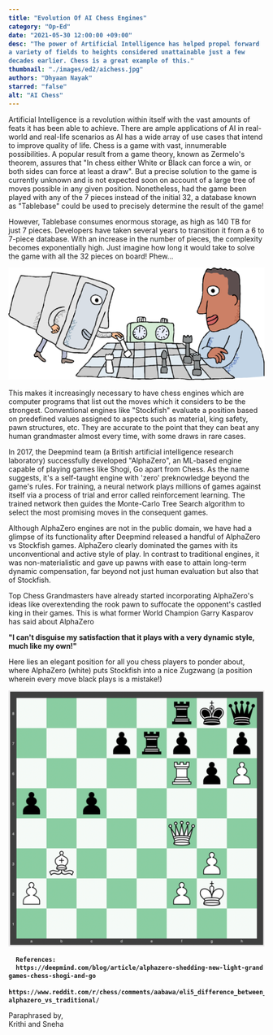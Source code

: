 ```yaml
---
title: "Evolution Of AI Chess Engines"
category: "Op-Ed"
date: "2021-05-30 12:00:00 +09:00"
desc: "The power of Artificial Intelligence has helped propel forward a variety of fields to heights considered unattainable just a few decades earlier. Chess is a great example of this."
thumbnail: "./images/ed2/aichess.jpg"
authors: "Dhyaan Nayak"
starred: "false"
alt: "AI Chess"
---
```


<style type='text/css'>
code {
  white-space : pre-wrap !important;
  font-weight: bolder !important;
}
</style>

Artificial Intelligence is a revolution within itself with the vast amounts of feats it has been able to achieve. There are ample applications of AI in real-world and real-life scenarios as AI has a wide array of use cases that intend to improve quality of life.
Chess is a game with vast, innumerable possibilities. A popular result from a game theory, known as Zermelo's theorem, assures that "In chess either White or Black can force a win, or both sides can force at least a draw". But a precise solution to the game is currently unknown and is not expected soon on account of a large tree of moves possible in any given position. Nonetheless, had the game been played with any of the 7 pieces instead of the initial 32, a database known as "Tablebase" could be used to precisely determine the result of the game!  


However, Tablebase consumes enormous storage, as high as 140 TB for just 7 pieces. Developers have taken several years to transition it from a 6 to 7-piece database. With an increase in the number of pieces, the complexity becomes exponentially high. Just imagine how long it would take to solve the game with all the 32 pieces on board! Phew...  

![img](./images/ed2/supporting/chess.png)


This makes it increasingly necessary to have chess engines which are computer programs that list out the moves which it considers to be the strongest. Conventional engines like "Stockfish" evaluate a position based on predefined values assigned to aspects such as material, king safety, pawn structures, etc. They are accurate to the point that they can beat any human grandmaster almost every time, with some draws in rare cases.  


In 2017, the Deepmind team (a British artificial intelligence research laboratory)  successfully developed "AlphaZero", an ML-based engine capable of playing games like Shogi, Go apart from Chess. As the name suggests, it's a self-taught engine with 'zero' preknowledge beyond the game's rules. For training, a neural network plays millions of games against itself via a process of trial and error called reinforcement learning. The trained network then guides the Monte-Carlo Tree Search algorithm to select the most promising moves in the consequent games.  


Although AlphaZero engines are not in the public domain, we have had a  glimpse of its functionality after Deepmind released a handful of AlphaZero vs  Stockfish games. AlphaZero clearly dominated the games with its unconventional and active style of play. In contrast to traditional engines, it was non-materialistic and gave up pawns with ease to attain long-term dynamic compensation, far beyond not just human evaluation but also that of Stockfish.  


Top Chess Grandmasters have already started incorporating AlphaZero's ideas like overextending the rook pawn to suffocate the opponent's castled king in their games. This is what former World Champion Garry Kasparov has said about AlphaZero 


**"I can't disguise my satisfaction that it plays with a very dynamic style, much like my own!"**  


Here lies an elegant position for all you chess players to ponder about, where AlphaZero (white) puts Stockfish into a nice Zugzwang (a position wherein every move black plays is a mistake!) 

![img](./images/ed2/supporting/chess2.png)

```
  References:  
  https://deepmind.com/blog/article/alphazero-shedding-new-light-grand games-chess-shogi-and-go 
  https://www.reddit.com/r/chess/comments/aabawa/eli5_difference_between_ alphazero_vs_traditional/ 

```

  Paraphrased by,  
  Krithi and Sneha

